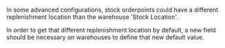 In some advanced configurations, stock orderpoints could have a different replenishment
location than the warehouse 'Stock Location'.

In order to get that different replenishment location by default, a new field should be
necessary on warehouses to define that new default value.
